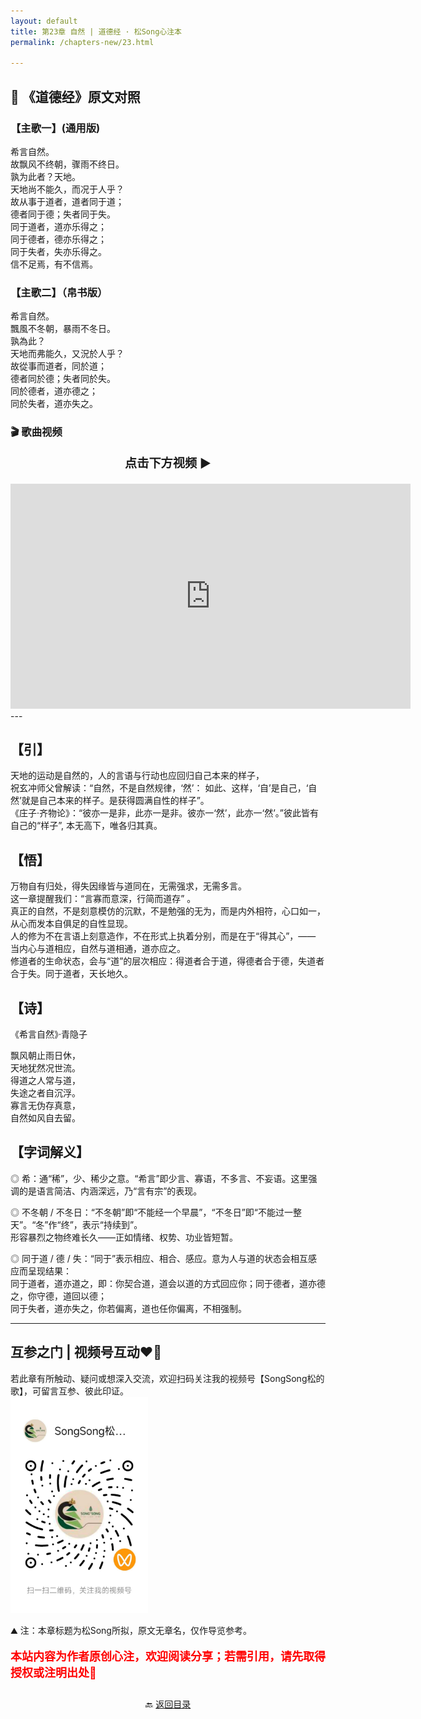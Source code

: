 ```yaml
---
layout: default
title: 第23章 自然 | 道德经 · 松Song心注本
permalink: /chapters-new/23.html

---
```


## 📜 《道德经》原文对照
### 【主歌一】(通用版) 
希言自然。<br>
故飘风不终朝，骤雨不终日。<br>
孰为此者？天地。<br>
天地尚不能久，而况于人乎？<br>
故从事于道者，道者同于道；<br>
德者同于德；失者同于失。<br>
同于道者，道亦乐得之；<br>
同于德者，德亦乐得之；<br>
同于失者，失亦乐得之。<br>
信不足焉，有不信焉。<br>

### 【主歌二】（帛书版）
希言自然。<br>
飄風不冬朝，暴雨不冬日。<br>
孰為此？<br>
天地而弗能久，又況於人乎？<br>
故從事而道者，同於道；<br>
德者同於德；失者同於失。<br>
同於德者，道亦德之；<br>
同於失者，道亦失之。<br>

### 🎬 歌曲视频
<p style="text-align:center; font-size:1.2rem; font-weight:bold;">
  点击下方视频 ▶️
</p>

<iframe
  src="https://streamable.com/e/w3udal"
  width="640"
  height="360"
  frameborder="0"
  allowfullscreen
  loading="lazy">
</iframe>
---

## 【引】
天地的运动是自然的，人的言语与行动也应回归自己本来的样子，<br>
祝玄冲师父曾解读：“自然，不是自然规律，‘然’： 如此、这样，‘自’是自己，‘自然’就是自己本来的样子。是获得圆满自性的样子”。<br>
《庄子·齐物论》：“彼亦一是非，此亦一是非。彼亦一‘然’，此亦一‘然’。”彼此皆有自己的“样子”, 本无高下，唯各归其真。<br>

## 【悟】
万物自有归处，得失因缘皆与道同在，无需强求，无需多言。<br>
这一章提醒我们：“言寡而意深，行简而道存” 。<br>
真正的自然，不是刻意模仿的沉默，不是勉强的无为，而是内外相符，心口如一，从心而发本自俱足的自性显现。<br>
    人的修为不在言语上刻意造作，不在形式上执着分别，而是在于“得其心”，—— 当内心与道相应，自然与道相通，道亦应之。<br>
修道者的生命状态，会与“道”的层次相应：得道者合于道，得德者合于德，失道者合于失。同于道者，天长地久。<br>

## 【诗】
《希言自然》·青隐子

飘风朝止雨日休，<br>
天地犹然况世流。<br>
得道之人常与道，<br>
失途之者自沉浮。<br>
寡言无伪存真意，<br>
自然如风自去留。<br>

## 【字词解义】

◎ 希：通“稀”，少、稀少之意。“希言”即少言、寡语，不多言、不妄语。这里强调的是语言简洁、内涵深远，乃“言有宗”的表现。<br>

◎ 不冬朝 / 不冬日：“不冬朝”即“不能经一个早晨”，“不冬日”即“不能过一整天”。“冬”作“终”，表示“持续到”。<br>
    形容暴烈之物终难长久——正如情绪、权势、功业皆短暂。<br>

◎ 同于道 / 德 / 失：“同于”表示相应、相合、感应。意为人与道的状态会相互感应而呈现结果：<br>
    同于道者，道亦道之，即：你契合道，道会以道的方式回应你；同于德者，道亦德之，你守德，道回以德；<br>
    同于失者，道亦失之，你若偏离，道也任你偏离，不相强制。<br>

---
##  互参之门 | 视频号互动❤️🤝

若此章有所触动、疑问或想深入交流，欢迎扫码关注我的视频号【SongSong松的歌】，可留言互参、彼此印证。<br>
<img src="../img/qrcode_songsong.jpg" alt="扫码进入视频号" width="220">

⛰️ 注：本章标题为松Song所拟，原文无章名，仅作导览参考。<br>
<p style="color:red; font-size:18px; font-weight:bold;">
本站内容为作者原创心注，欢迎阅读分享；若需引用，请先取得授权或注明出处🙏
</p>

<p style="text-align:center; margin-top:2em;">
  🔙 <a href="{{ '/' | relative_url }}#catalog">返回目录</a>
</p>


